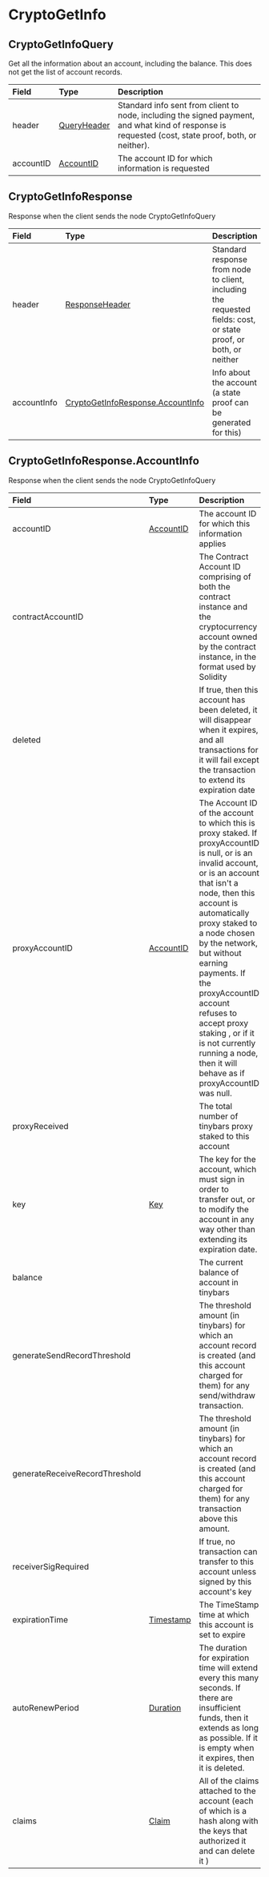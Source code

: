 # CryptoGetInfo

## CryptoGetInfoQuery

Get all the information about an account, including the balance. This does not get the list of account records.

| Field | Type | Description |
| :--- | :--- | :--- |
| header | [QueryHeader](../miscellaneous/queryheader.md) | Standard info sent from client to node, including the signed payment, and what kind of response is requested \(cost, state proof, both, or neither\). |
| accountID | [AccountID](../basic-types/accountid.md) | The account ID for which information is requested |

## CryptoGetInfoResponse

Response when the client sends the node CryptoGetInfoQuery

| Field | Type | Description |
| :--- | :--- | :--- |
| header | [ResponseHeader](../miscellaneous/responseheader.md#responseheader) | Standard response from node to client, including the requested fields: cost, or state proof, or both, or neither |
| accountInfo | [CryptoGetInfoResponse.AccountInfo](cryptogetinfo.md#cryptogetinforesponse-accountinfo) | Info about the account \(a state proof can be generated for this\) |

## CryptoGetInfoResponse.AccountInfo

Response when the client sends the node CryptoGetInfoQuery

| Field | Type | Description |
| :--- | :--- | :--- |
| accountID | [AccountID](../basic-types/accountid.md) | The account ID for which this information applies |
| contractAccountID |  | The Contract Account ID comprising of both the contract instance and the cryptocurrency account owned by the contract instance, in the format used by Solidity |
| deleted |  | If true, then this account has been deleted, it will disappear when it expires, and all transactions for it will fail except the transaction to extend its expiration date |
| proxyAccountID | [AccountID](../basic-types/accountid.md) | The Account ID of the account to which this is proxy staked. If proxyAccountID is null, or is an invalid account, or is an account that isn't a node, then this account is automatically proxy staked to a node chosen by the network, but without earning payments. If the proxyAccountID account refuses to accept proxy staking , or if it is not currently running a node, then it will behave as if proxyAccountID was null. |
| proxyReceived |  | The total number of tinybars proxy staked to this account |
| key | [Key](../basic-types/key.md) | The key for the account, which must sign in order to transfer out, or to modify the account in any way other than extending its expiration date. |
| balance |  | The current balance of account in tinybars |
| generateSendRecordThreshold |  | The threshold amount \(in tinybars\) for which an account record is created \(and this account charged for them\) for any send/withdraw transaction. |
| generateReceiveRecordThreshold |  | The threshold amount \(in tinybars\) for which an account record is created \(and this account charged for them\) for any transaction above this amount. |
| receiverSigRequired |  | If true, no transaction can transfer to this account unless signed by this account's key |
| expirationTime | [Timestamp](../miscellaneous/timestamp.md#timestamp) | The TimeStamp time at which this account is set to expire |
| autoRenewPeriod | [Duration](../miscellaneous/duration.md) | The duration for expiration time will extend every this many seconds. If there are insufficient funds, then it extends as long as possible. If it is empty when it expires, then it is deleted. |
| claims | [Claim](cryptoaddclaim.md#claim) | All of the claims attached to the account \(each of which is a hash along with the keys that authorized it and can delete it \) |

